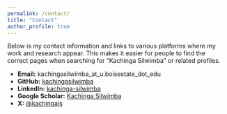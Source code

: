 ```yaml
---
permalink: /contact/
title: "Contact"
author_profile: true
---
```

Below is my contact information and links to various platforms where my work and research appear. This makes it easier for people to find the correct pages when searching for “Kachinga Silwimba” or related profiles.

- **Email:** kachingasilwimba_at_u.boisestate_dot_edu  
- **GitHub:** [kachingasilwimba](https://github.com/kachingasilwimba)     
- **LinkedIn:** [kachinga-silwimba](https://linkedin.com/in/kachinga-silwimba)   
- **Google Scholar:** [Kachinga Silwimba](https://scholar.google.com/](https://scholar.google.com/citations?user=UluXFnQAAAAJ&hl=en))    
- **X:** [@kachingajs](https://x.com/kachingajs)    

